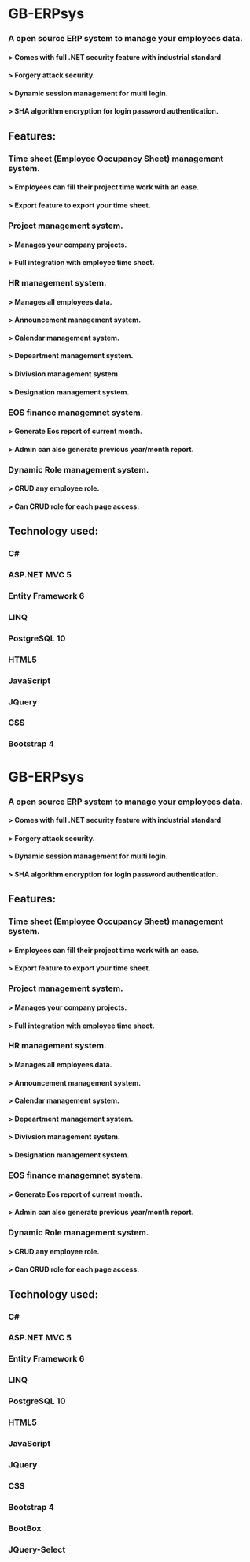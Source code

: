 # GB-ERPsys

### A open source ERP system to manage your employees data.
#### > Comes with full .NET security feature with industrial standard
#### > Forgery attack security.
#### > Dynamic session management for multi login.
#### > SHA algorithm encryption for login password authentication. 


## Features:

### Time sheet (Employee Occupancy Sheet) management system.
#### > Employees can fill their project time work with an ease.
#### > Export feature to export your time sheet.
  
### Project management system.
#### > Manages your company projects.
#### > Full integration with employee time sheet.

### HR management system.
#### > Manages all employees data.
#### > Announcement management system.
#### > Calendar management system.
#### > Depeartment management system.
#### > Divivsion management system.
#### > Designation management system.
  
### EOS finance managemnet system.
#### > Generate Eos report of current month.
#### > Admin can also generate previous year/month report.

### Dynamic Role management system.
#### > CRUD any employee role.
#### > Can CRUD role for each page access.



## Technology used:

### C#
### ASP.NET MVC 5
### Entity Framework 6
### LINQ
### PostgreSQL 10
### HTML5
### JavaScript
### JQuery
### CSS
### Bootstrap 4
# GB-ERPsys

### A open source ERP system to manage your employees data.
#### > Comes with full .NET security feature with industrial standard
#### > Forgery attack security.
#### > Dynamic session management for multi login.
#### > SHA algorithm encryption for login password authentication. 


## Features:

### Time sheet (Employee Occupancy Sheet) management system.
#### > Employees can fill their project time work with an ease.
#### > Export feature to export your time sheet.
  
### Project management system.
#### > Manages your company projects.
#### > Full integration with employee time sheet.

### HR management system.
#### > Manages all employees data.
#### > Announcement management system.
#### > Calendar management system.
#### > Depeartment management system.
#### > Divivsion management system.
#### > Designation management system.
  
### EOS finance managemnet system.
#### > Generate Eos report of current month.
#### > Admin can also generate previous year/month report.

### Dynamic Role management system.
#### > CRUD any employee role.
#### > Can CRUD role for each page access.



## Technology used:

### C#
### ASP.NET MVC 5
### Entity Framework 6
### LINQ
### PostgreSQL 10
### HTML5
### JavaScript
### JQuery
### CSS
### Bootstrap 4
### BootBox
### JQuery-Select
